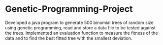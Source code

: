 Genetic-Programming-Project
===========================
Developed a java program to generate 500 binomial trees of random size using genetic programming, read and store a data file to be tested against the trees.
Implemented an evaluation function to measure the fitness of the data and to find the best fitted tree with the smallest deviation.
